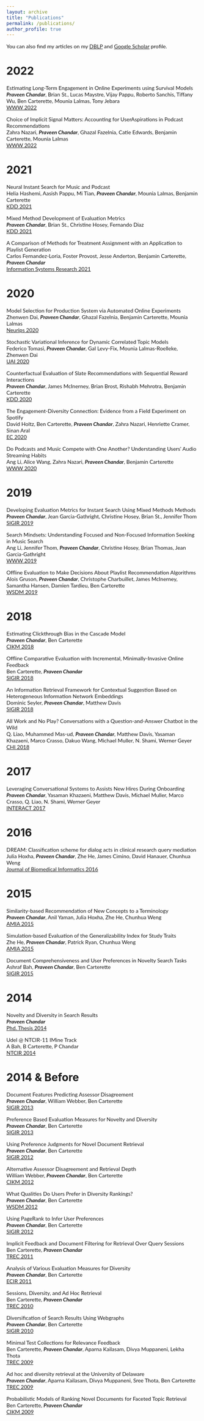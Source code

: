 ```yaml
---
layout: archive
title: "Publications"
permalink: /publications/
author_profile: true
---
```


<p style="font-family: 'Lato'">
You can also find my articles on my
<u><a href="https://dblp.org/pid/69/7536.html">DBLP</a></u> and <u><a href="https://scholar.google.co.uk/citations?user=phLOBVYAAAAJ&hl=en">Google Scholar</a></u> profile.
</p>



2022
========

<p style="font-family: 'Lato'">Estimating Long-Term Engagement in Online Experiments using Survival Models<br><B><em>Praveen Chandar</em></B>, Brian St., Lucas Maystre, Vijay Pappu, Roberto Sanchis, Tiffany Wu, Ben Carterette, Mounia Lalmas, Tony Jebara<br><a href="/files/papers/Chandar2022.pdf">WWW  2022</a></p>

<p style="font-family: 'Lato'">Choice of Implicit Signal Matters: Accounting for UserAspirations in Podcast Recommendations<br>Zahra Nazari, <B><em>Praveen Chandar</em></B>, Ghazal Fazelnia, Catie Edwards, Benjamin Carterette, Mounia Lalmas<br><a href="/files/papers/Zahra2022.pdf">WWW  2022</a></p>

2021
========

<p style="font-family: 'Lato'">Neural Instant Search for Music and Podcast<br>Helia Hashemi, Aasish Pappu, Mi Tian, <B><em>Praveen Chandar</em></B>, Mounia Lalmas, Benjamin Carterette<br><a href="/files/papers/Hashemi2021.pdf">KDD  2021</a></p>

<p style="font-family: 'Lato'">Mixed Method Development of Evaluation Metrics<br><B><em>Praveen Chandar</em></B>, Brian St., Christine Hosey, Fernando Diaz<br><a href="/files/papers/Chandar2021.pdf">KDD  2021</a></p>

<p style="font-family: 'Lato'">A Comparison of Methods for Treatment Assignment with an Application to Playlist Generation<br>Carlos Fernandez-Loria, Foster Provost, Jesse Anderton, Benjamin Carterette, <B><em>Praveen Chandar</em></B><br><a href="/files/papers/Fernandez2020.pdf">Information Systems Research  2021</a></p>

2020
========

<p style="font-family: 'Lato'">Model Selection for Production System via Automated Online Experiments<br>Zhenwen Dai, <B><em>Praveen Chandar</em></B>, Ghazal Fazelnia, Benjamin Carterette, Mounia Lalmas<br><a href="/files/papers/Zhenwen2020.pdf">Neurips  2020</a></p>

<p style="font-family: 'Lato'">Stochastic Variational Inference for Dynamic Correlated Topic Models<br>Federico Tomasi, <B><em>Praveen Chandar</em></B>, Gal Levy-Fix, Mounia Lalmas-Roelleke, Zhenwen Dai<br><a href="/files/papers/Tomasi2020.pdf">UAI  2020</a></p>

<p style="font-family: 'Lato'">Counterfactual Evaluation of Slate Recommendations with Sequential Reward Interactions<br><B><em>Praveen Chandar</em></B>, James McInerney, Brian Brost, Rishabh Mehrotra, Benjamin Carterette<br><a href="/files/papers/Chandar2020.pdf">KDD  2020</a></p>

<p style="font-family: 'Lato'">The Engagement-Diversity Connection: Evidence from a Field Experiment on Spotify<br>David Holtz, Ben Carterette, <B><em>Praveen Chandar</em></B>, Zahra Nazari, Henriette Cramer, Sinan Aral<br><a href="/files/papers/Holtz2020.pdf">EC  2020</a></p>

<p style="font-family: 'Lato'">Do Podcasts and Music Compete with One Another? Understanding Users’ Audio Streaming Habits<br>Ang Li, Alice Wang, Zahra Nazari, <B><em>Praveen Chandar</em></B>, Benjamin Carterette<br><a href="/files/papers/Li2020.pdf">WWW  2020</a></p>

2019
========

<p style="font-family: 'Lato'">Developing Evaluation Metrics for Instant Search Using Mixed Methods Methods<br><B><em>Praveen Chandar</em></B>, Jean Garcia-Gathright, Christine Hosey, Brian St., Jennifer Thom<br><a href="/files/papers/Chandar2019.pdf">SIGIR  2019</a></p>

<p style="font-family: 'Lato'">Search Mindsets: Understanding Focused and Non-Focused Information Seeking in Music Search<br>Ang Li, Jennifer Thom, <B><em>Praveen Chandar</em></B>, Christine Hosey, Brian Thomas, Jean Garcia-Gathright<br><a href="/files/papers/Li2019.pdf">WWW  2019</a></p>

<p style="font-family: 'Lato'">Offline Evaluation to Make Decisions About Playlist Recommendation Algorithms<br>Alois Gruson, <B><em>Praveen Chandar</em></B>, Christophe Charbuillet, James McInerney, Samantha Hansen, Damien Tardieu, Ben Carterette<br><a href="/files/papers/Gruson2019.pdf">WSDM  2019</a></p>

2018
========

<p style="font-family: 'Lato'">Estimating Clickthrough Bias in the Cascade Model<br><B><em>Praveen Chandar</em></B>, Ben Carterette<br><a href="/files/papers/Chandar2018.pdf">CIKM  2018</a></p>

<p style="font-family: 'Lato'">Offline Comparative Evaluation with Incremental, Minimally-Invasive Online Feedback<br>Ben Carterette, <B><em>Praveen Chandar</em></B><br><a href="/files/papers/Carterette2018.pdf">SIGIR  2018</a></p>

<p style="font-family: 'Lato'">An Information Retrieval Framework for Contextual Suggestion Based on Heterogeneous Information Network Embeddings<br>Dominic Seyler, <B><em>Praveen Chandar</em></B>, Matthew Davis<br><a href="/files/papers/Syler2018.pdf">SIGIR  2018</a></p>

<p style="font-family: 'Lato'">All Work and No Play? Conversations with a Question-and-Answer Chatbot in the Wild<br>Q. Liao, Muhammed Mas-ud, <B><em>Praveen Chandar</em></B>, Matthew Davis, Yasaman Khazaeni, Marco Crasso, Dakuo Wang, Michael Muller, N. Shami, Werner Geyer<br><a href="/files/papers/Liao2018.pdf">CHI  2018</a></p>

2017
========

<p style="font-family: 'Lato'">Leveraging Conversational Systems to Assists New Hires During Onboarding<br><B><em>Praveen Chandar</em></B>, Yasaman Khazaeni, Matthew Davis, Michael Muller, Marco Crasso, Q. Liao, N. Shami, Werner Geyer<br><a href="/files/papers/Chandar2017.pdf">INTERACT  2017</a></p>

2016
========

<p style="font-family: 'Lato'">DREAM: Classification scheme for dialog acts in clinical research query mediation<br>Julia Hoxha, <B><em>Praveen Chandar</em></B>, Zhe He, James Cimino, David Hanauer, Chunhua Weng<br><a href="/files/papers/Hoxha2016.pdf">Journal of Biomedical Informatics 2016</a></p>

2015
========

<p style="font-family: 'Lato'">Similarity-based Recommendation of New Concepts to a Terminology<br><B><em>Praveen Chandar</em></B>, Anil Yaman, Julia Hoxha, Zhe He, Chunhua Weng<br><a href="/files/papers/Chandar2015.pdf">AMIA  2015</a></p>

<p style="font-family: 'Lato'">Simulation-based Evaluation of the Generalizability Index for Study Traits<br>Zhe He, <B><em>Praveen Chandar</em></B>, Patrick Ryan, Chunhua Weng<br><a href="/files/papers/He2015_draft.pdf">AMIA  2015</a></p>

<p style="font-family: 'Lato'">Document Comprehensiveness and User Preferences in Novelty Search Tasks<br>Ashraf Bah, <B><em>Praveen Chandar</em></B>, Ben Carterette<br><a href="/files/papers/Bah2015.pdf">SIGIR  2015</a></p>

2014
========

<p style="font-family: 'Lato'">Novelty and Diversity in Search Results<br><B><em>Praveen Chandar</em></B><br><a href="/files/papers/ChandarThesis2014.pdf">Phd. Thesis 2014</a></p>

<p style="font-family: 'Lato'">Udel @ NTCIR-11 IMine Track<br>A Bah, B Carterette, P Chandar<br><a href="/files/papers/Bah2014.pdf">NTCIR  2014</a></p>

2014 & Before
============

<p style="font-family: 'Lato'">Document Features Predicting Assessor Disagreement<br><B><em>Praveen Chandar</em></B>, William Webber, Ben Carterette<br><a href="/files/papers/Chandar2013.pdf">SIGIR  2013</a></p>

<p style="font-family: 'Lato'">Preference Based Evaluation Measures for Novelty and Diversity<br><B><em>Praveen Chandar</em></B>, Ben Carterette<br><a href="/files/papers/Chandar2013a.pdf">SIGIR  2013</a></p>

<p style="font-family: 'Lato'">Using Preference Judgments for Novel Document Retrieval<br><B><em>Praveen Chandar</em></B>, Ben Carterette<br><a href="/files/papers/Chandar2012a.pdf">SIGIR  2012</a></p>

<p style="font-family: 'Lato'">Alternative Assessor Disagreement and Retrieval Depth<br>William Webber, <B><em>Praveen Chandar</em></B>, Ben Carterette<br><a href="/files/papers/Webber2012.pdf">CIKM  2012</a></p>

<p style="font-family: 'Lato'">What Qualities Do Users Prefer in Diversity Rankings?<br><B><em>Praveen Chandar</em></B>, Ben Carterette<br><a href="/files/papers/Chandar2012b.pdf">WSDM  2012</a></p>

<p style="font-family: 'Lato'">Using PageRank to Infer User Preferences<br><B><em>Praveen Chandar</em></B>, Ben Carterette<br><a href="/files/papers/Chandar2012.pdf">SIGIR  2012</a></p>

<p style="font-family: 'Lato'">Implicit Feedback and Document Filtering for Retrieval Over Query Sessions<br>Ben Carterette, <B><em>Praveen Chandar</em></B><br><a href="/files/papers/Carterette2011b.pdf">TREC  2011</a></p>

<p style="font-family: 'Lato'">Analysis of Various Evaluation Measures for Diversity<br><B><em>Praveen Chandar</em></B>, Ben Carterette<br><a href="/files/papers/Chandar2011.pdf">ECIR  2011</a></p>

<p style="font-family: 'Lato'">Sessions, Diversity, and Ad Hoc Retrieval<br>Ben Carterette, <B><em>Praveen Chandar</em></B><br><a href="/files/papers/Carterette2010.pdf">TREC  2010</a></p>

<p style="font-family: 'Lato'">Diversification of Search Results Using Webgraphs<br><B><em>Praveen Chandar</em></B>, Ben Carterette<br><a href="/files/papers/Chandar2010.pdf">SIGIR  2010</a></p>

<p style="font-family: 'Lato'">Minimal Test Collections for Relevance Feedback<br>Ben Carterette, <B><em>Praveen Chandar</em></B>, Aparna Kailasam, Divya Muppaneni, Lekha Thota<br><a href="/files/papers/Carterette2009b.pdf">TREC  2009</a></p>

<p style="font-family: 'Lato'">Ad hoc and diversity retrieval at the University of Delaware<br><B><em>Praveen Chandar</em></B>, Aparna Kailasam, Divya Muppaneni, Sree Thota, Ben Carterette<br><a href="/files/papers/Chandar2009.pdf">TREC  2009</a></p>

<p style="font-family: 'Lato'">Probabilistic Models of Ranking Novel Documents for Faceted Topic Retrieval<br>Ben Carterette, <B><em>Praveen Chandar</em></B><br><a href="/files/papers/Carterette2009.pdf">CIKM  2009</a></p>

